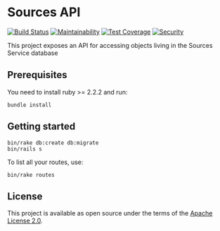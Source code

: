 # Sources API

[![Build Status](https://travis-ci.org/ManageIQ/sources-api.svg?branch=master)](https://travis-ci.org/ManageIQ/sources-api)
[![Maintainability](https://api.codeclimate.com/v1/badges/bc0595445f017018ffbc/maintainability)](https://codeclimate.com/github/ManageIQ/sources-api/maintainability)
[![Test Coverage](https://api.codeclimate.com/v1/badges/bc0595445f017018ffbc/test_coverage)](https://codeclimate.com/github/ManageIQ/sources-api/test_coverage)
[![Security](https://hakiri.io/github/ManageIQ/sources-api/master.svg)](https://hakiri.io/github/ManageIQ/sources-api/master)

This project exposes an API for accessing objects living in the Sources Service database

## Prerequisites
You need to install ruby >= 2.2.2 and run:

```
bundle install
```

## Getting started

```
bin/rake db:create db:migrate
bin/rails s
```

To list all your routes, use:

```
bin/rake routes
```

## License

This project is available as open source under the terms of the [Apache License 2.0](http://www.apache.org/licenses/LICENSE-2.0).
